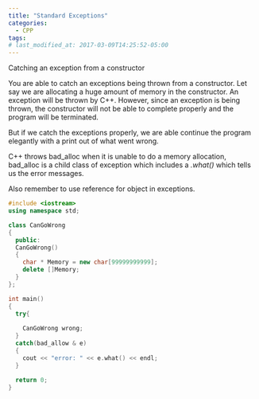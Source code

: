 ```yaml
---
title: "Standard Exceptions"
categories:
  - CPP
tags:
# last_modified_at: 2017-03-09T14:25:52-05:00
---
```

Catching an exception from a constructor

You are able to catch an exceptions being thrown from a constructor.  Let say we are allocating a huge amount of memory in the constructor. An exception will be thrown by C++. 
However, since an exception is being thrown, the constructor will not be able to complete properly and the program will be terminated. 

But if we catch the exceptions properly, we are able continue the program elegantly with a print out of what went wrong. 

C++ throws bad_alloc when it is unable to do a memory allocation, bad_alloc is a child class of exception which includes a <i>.what() </i> which tells us the error messages.

Also remember to use reference for object in exceptions. 

```cpp
#include <iostream>
using namespace std;

class CanGoWrong
{
  public:
  CanGoWrong()
  {
    char * Memory = new char[99999999999];
    delete []Memory;
  }
};

int main()
{
  try{
  
    CanGoWrong wrong;
  }
  catch(bad_allow & e)
  {
    cout << "error: " << e.what() << endl;
  }
  
  return 0;
}
```